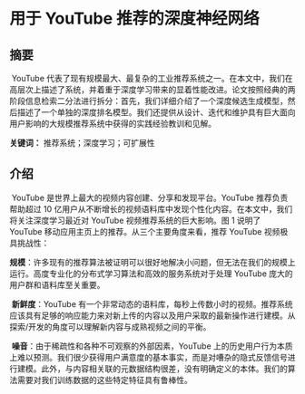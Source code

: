 # 用于 YouTube 推荐的深度神经网络

## 摘要

​	YouTube 代表了现有规模最大、最复杂的工业推荐系统之一。在本文中，我们在高层次上描述了系统，并着重于深度学习带来的显着性能改进。论文按照经典的两阶段信息检索二分法进行拆分：首先，我们详细介绍了一个深度候选生成模型，然后描述了一个单独的深度排名模型。我们还提供从设计、迭代和维护具有巨大面向用户影响的大规模推荐系统中获得的实践经验教训和见解。

**关键词：**	推荐系统；深度学习；可扩展性

## 介绍

​	YouTube 是世界上最大的视频内容创建、分享和发现平台。YouTube 推荐负责帮助超过 10 亿用户从不断增长的视频语料库中发现个性化内容。在本文中，我们将关注深度学习最近对 YouTube 视频推荐系统的巨大影响。图 1 说明了 YouTube 移动应用主页上的推荐。从三个主要角度来看，推荐 YouTube 视频极具挑战性：

​	**规模**：许多现有的推荐算法被证明可以很好地解决小问题，但无法在我们的规模上运行。高度专业化的分布式学习算法和高效的服务系统对于处理 YouTube 庞大的用户群和语料库至关重要。

​	**新鲜度**：YouTube 有一个非常动态的语料库，每秒上传数小时的视频。推荐系统应该具有足够的响应能力来对新上传的内容以及用户采取的最新操作进行建模。从探索/开发的角度可以理解新内容与成熟视频之间的平衡。

​	**噪音**：由于稀疏性和各种不可观察的外部因素，YouTube 上的历史用户行为本质上难以预测。我们很少获得用户满意度的基本事实，而是对嘈杂的隐式反馈信号进行建模。此外，与内容相关联的元数据结构很差，没有明确定义的本体。我们的算法需要对我们训练数据的这些特定特征具有鲁棒性。

